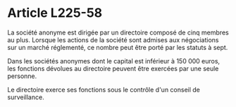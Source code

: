 # Article L225-58

La société anonyme est dirigée par un directoire composé de cinq membres au plus. Lorsque les actions de la société sont admises aux négociations sur un marché réglementé, ce nombre peut être porté par les statuts à sept.

Dans les sociétés anonymes dont le capital est inférieur à 150 000 euros, les fonctions dévolues au directoire peuvent être exercées par une seule personne.

Le directoire exerce ses fonctions sous le contrôle d'un conseil de surveillance.
